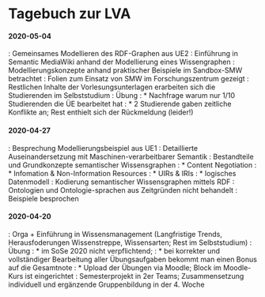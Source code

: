# Tagebuch zur LVA


#### 2020-05-04
: Gemeinsames Modellieren des RDF-Graphen aus UE2
: Einführung in Semantic MediaWiki anhand der Modellierung eines Wissengraphen
: Modellierungskonzepte anhand praktischer Beispiele im Sandbox-SMW betrachtet
: Folien zum Einsatz von SMW im Forschungszentrum gezeigt
: Restlichen Inhalte der Vorlesungsunterlagen erarbeiten sich die Studierenden im Selbststudium
: Übung
: * Nachfrage warum nur 1/10 Studierenden die ÜE bearbeitet hat
: * 2 Studierende gaben zeitliche Konflikte an; Rest enthielt sich der Rückmeldung (leider!)



#### 2020-04-27
: Besprechung Modellierungsbeispiel aus UE1
: Detaillierte Auseinandersetzung mit Maschinen-verarbeitbarer Semantik
: Bestandteile und Grundkonzepte semantischer Wissensgraphen 
: * Content Negotiation 
: * Infomation & Non-Information Resources 
: * UIRs & IRIs
: * logisches Datenmodell
: Kodierung semantischer Wissensgraphen mittels RDF
: Ontologien und Ontologie-sprachen aus Zeitgründen nicht behandelt
: Beispiele besprochen


#### 2020-04-20
: Orga + Einführung in Wissensmanagement (Langfristige Trends, Herausfoderungen Wissenstreppe, Wissensarten; Rest im Selbststudium)
: Übung 
: * im SoSe 2020 nicht verpflichtend; 
: * bei korrekter und vollständiger Bearbeitung aller Übungsaufgaben bekommt man einen Bonus auf die Gesamtnote
: * Upload der Übungen via Moodle; Block im Moodle-Kurs ist eingerichtet
: Semesterprojekt in 2er Teams; Zusammensetzung individuell und ergänzende Gruppenbildung in der 4. Woche
